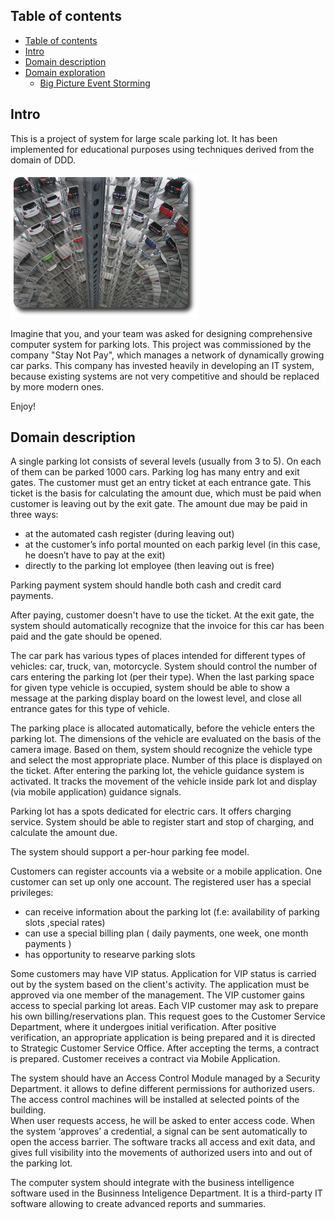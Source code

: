 
## Table of contents
- [Table of contents](#table-of-contents)
- [Intro](#intro)
- [Domain description](#domain-description)
- [Domain exploration](#domain-exploration)
  - [Big Picture Event Storming](#big-picture-event-storming)

## Intro
This is a project of system for large scale parking lot. It has been  implemented 
for educational purposes using techniques derived from the domain of DDD.

![](img/parking-lot-small.png)

Imagine that you, and your team was asked for designing comprehensive computer system for parking lots.
This project was commissioned by the company "Stay Not Pay", which manages a network of dynamically growing car parks. 
This company has invested heavily in developing an IT system, because existing systems are not 
very competitive and should be replaced by more modern ones.


Enjoy!

## Domain description
A single parking lot consists of several levels (usually from 3 to 5). On each of them can be parked 1000 cars.
Parking log has many entry and exit gates.  The customer must get an entry ticket at each entrance gate. 
This ticket is the basis for calculating the amount due, which must be paid when customer is leaving out  by 
the exit gate. The amount due may be paid in three ways:

*   at the automated cash register (during leaving out)
*   at the customer’s info portal mounted on each parkig level (in this case, he doesn’t have to pay at the exit)
*   directly to the parking lot employee (then leaving out is free)
 
Parking payment system should handle both cash and credit card payments.

After paying, customer doesn't have to use the ticket. At the exit gate, the system  should automatically recognize that 
the invoice for this car has been paid and the gate should be opened.

The car park has various types of places intended for different types of vehicles: car, truck, van, motorcycle. 
System should control the number of cars entering the parking lot (per their type). When the last  parking space for given type vehicle is occupied, 
system should be able to show a message at the parking display board on the lowest level, and close all entrance gates for this type of vehicle.

The parking place is allocated automatically, before the vehicle enters the parking lot. 
The dimensions of the vehicle are evaluated on the basis of the camera image. 
Based on them, system should recognize the vehicle type and select the most appropriate place. 
Number of this place is displayed on the ticket.
After entering the parking lot, the vehicle guidance system is activated. It 
tracks the movement of the vehicle inside park lot and display (via mobile application) guidance signals.                                            
 
Parking lot has a spots dedicated for electric cars. It offers charging service. System should be able to register start 
and stop of charging, and calculate the amount due.

The system should support a per-hour parking fee model. 

Customers can register accounts via a website or a mobile application. One customer can set up only one account.
The registered user has a special privileges:

* can receive information about the parking lot (f.e: availability of parking slots ,special rates)
* can use a special billing plan ( daily payments, one week, one month payments )
* has opportunity to researve parking slots

Some customers may have VIP status. Application for VIP status is carried out by the system based on the client's activity.
The application must be approved via one member of the management. The VIP customer gains access to special parking lot areas. 
Each VIP customer may ask to prepare his own billing/reservations plan. This request goes to the Customer Service Department, 
where it undergoes initial verification. After positive verification, an appropriate application is being prepared and it is 
directed to Strategic Customer Service Office.  After accepting the terms, a contract is prepared. Customer receives a contract
via Mobile Application. 

The system should have an Access Control Module managed by a Security Department. 
it allows to define different permissions for authorized users.
The access control machines will be installed at selected points of the building.  
When user requests access, he will be asked to enter access code.
When the system ‘approves’ a credential, a signal can be sent automatically to open the access barrier. 
The software tracks all access and exit data, and gives full visibility 
into the movements of authorized users into and out of the parking lot.

The computer system should integrate with the business intelligence software used in the Businness Inteligence Department.
It is a third-party IT software  allowing to create advanced reports and summaries. 
